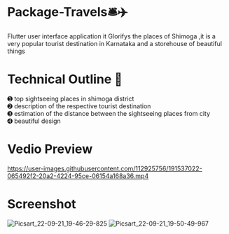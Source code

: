 # Package-Travels🛎️✈️
Flutter user interface application it Glorifys the places of Shimoga ,it is a very popular tourist destination in Karnataka and a storehouse of beautiful things 
# Technical Outline 📕
➊ top sightseeing places in shimoga district\
➋ description of the respective tourist destination\
➌ estimation of the distance between the sightseeing places from city\
➍ beautiful design
# Vedio Preview
https://user-images.githubusercontent.com/112925756/191537022-065492f2-20a2-4224-95ce-06154a168a36.mp4
# Screenshot
![Picsart_22-09-21_19-46-29-825](https://user-images.githubusercontent.com/112925756/191530346-2d91c74f-5c5c-4e37-be76-61d14b305cb6.jpg)
![Picsart_22-09-21_19-50-49-967](https://user-images.githubusercontent.com/112925756/191530898-ca91b33a-f0a6-40f2-8e9b-87b204c08c4f.jpg)

